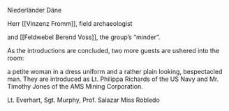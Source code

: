 


Niederländer
Däne




Herr [[Vinzenz Fromm]], field archaeologist


and [[Feldwebel Berend Voss]], the group’s “minder”.

As the introductions are concluded, two more guests
are ushered into the room:

a petite woman in a dress uniform and a rather plain looking, bespectacled man.
They are introduced as Lt. Philippa Richards of the US Navy and Mr. Timothy Jones of the AMS Mining Corporation.



Lt. Everhart,
Sgt. Murphy,
Prof. Salazar
Miss Robledo